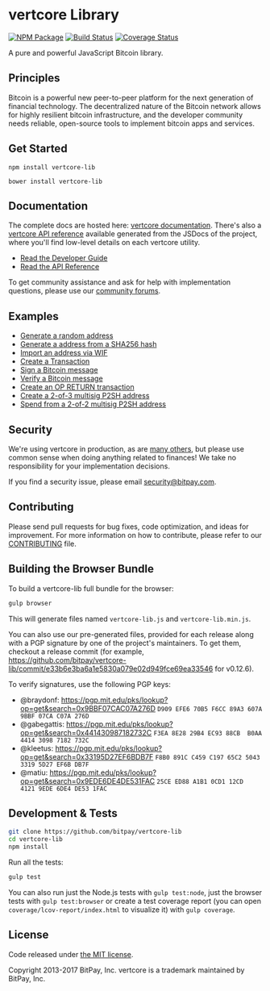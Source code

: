 vertcore Library
=======

[![NPM Package](https://img.shields.io/npm/v/vertcore-lib.svg?style=flat-square)](https://www.npmjs.org/package/vertcore-lib)
[![Build Status](https://img.shields.io/travis/bitpay/vertcore-lib.svg?branch=master&style=flat-square)](https://travis-ci.org/bitpay/vertcore-lib)
[![Coverage Status](https://img.shields.io/coveralls/bitpay/vertcore-lib.svg?style=flat-square)](https://coveralls.io/r/bitpay/vertcore-lib)

A pure and powerful JavaScript Bitcoin library.

## Principles

Bitcoin is a powerful new peer-to-peer platform for the next generation of financial technology. The decentralized nature of the Bitcoin network allows for highly resilient bitcoin infrastructure, and the developer community needs reliable, open-source tools to implement bitcoin apps and services.

## Get Started

```
npm install vertcore-lib
```

```
bower install vertcore-lib
```

## Documentation

The complete docs are hosted here: [vertcore documentation](http://vertcore.io/guide/). There's also a [vertcore API reference](http://vertcore.io/api/) available generated from the JSDocs of the project, where you'll find low-level details on each vertcore utility.

- [Read the Developer Guide](http://vertcore.io/guide/)
- [Read the API Reference](http://vertcore.io/api/)

To get community assistance and ask for help with implementation questions, please use our [community forums](https://forum.vertcore.io/).

## Examples

* [Generate a random address](https://github.com/bitpay/vertcore-lib/blob/master/docs/examples.md#generate-a-random-address)
* [Generate a address from a SHA256 hash](https://github.com/bitpay/vertcore-lib/blob/master/docs/examples.md#generate-a-address-from-a-sha256-hash)
* [Import an address via WIF](https://github.com/bitpay/vertcore-lib/blob/master/docs/examples.md#import-an-address-via-wif)
* [Create a Transaction](https://github.com/bitpay/vertcore-lib/blob/master/docs/examples.md#create-a-transaction)
* [Sign a Bitcoin message](https://github.com/bitpay/vertcore-lib/blob/master/docs/examples.md#sign-a-bitcoin-message)
* [Verify a Bitcoin message](https://github.com/bitpay/vertcore-lib/blob/master/docs/examples.md#verify-a-bitcoin-message)
* [Create an OP RETURN transaction](https://github.com/bitpay/vertcore-lib/blob/master/docs/examples.md#create-an-op-return-transaction)
* [Create a 2-of-3 multisig P2SH address](https://github.com/bitpay/vertcore-lib/blob/master/docs/examples.md#create-a-2-of-3-multisig-p2sh-address)
* [Spend from a 2-of-2 multisig P2SH address](https://github.com/bitpay/vertcore-lib/blob/master/docs/examples.md#spend-from-a-2-of-2-multisig-p2sh-address)


## Security

We're using vertcore in production, as are [many others](http://vertcore.io#projects), but please use common sense when doing anything related to finances! We take no responsibility for your implementation decisions.

If you find a security issue, please email security@bitpay.com.

## Contributing

Please send pull requests for bug fixes, code optimization, and ideas for improvement. For more information on how to contribute, please refer to our [CONTRIBUTING](https://github.com/bitpay/vertcore-lib/blob/master/CONTRIBUTING.md) file.

## Building the Browser Bundle

To build a vertcore-lib full bundle for the browser:

```sh
gulp browser
```

This will generate files named `vertcore-lib.js` and `vertcore-lib.min.js`.

You can also use our pre-generated files, provided for each release along with a PGP signature by one of the project's maintainers. To get them, checkout a release commit (for example, https://github.com/bitpay/vertcore-lib/commit/e33b6e3ba6a1e5830a079e02d949fce69ea33546 for v0.12.6).

To verify signatures, use the following PGP keys:
- @braydonf: https://pgp.mit.edu/pks/lookup?op=get&search=0x9BBF07CAC07A276D `D909 EFE6 70B5 F6CC 89A3 607A 9BBF 07CA C07A 276D`
- @gabegattis: https://pgp.mit.edu/pks/lookup?op=get&search=0x441430987182732C `F3EA 8E28 29B4 EC93 88CB  B0AA 4414 3098 7182 732C`
- @kleetus: https://pgp.mit.edu/pks/lookup?op=get&search=0x33195D27EF6BDB7F `F8B0 891C C459 C197 65C2 5043 3319 5D27 EF6B DB7F`
- @matiu: https://pgp.mit.edu/pks/lookup?op=get&search=0x9EDE6DE4DE531FAC `25CE ED88 A1B1 0CD1 12CD  4121 9EDE 6DE4 DE53 1FAC`


## Development & Tests

```sh
git clone https://github.com/bitpay/vertcore-lib
cd vertcore-lib
npm install
```

Run all the tests:

```sh
gulp test
```

You can also run just the Node.js tests with `gulp test:node`, just the browser tests with `gulp test:browser`
or create a test coverage report (you can open `coverage/lcov-report/index.html` to visualize it) with `gulp coverage`.

## License

Code released under [the MIT license](https://github.com/bitpay/vertcore-lib/blob/master/LICENSE).

Copyright 2013-2017 BitPay, Inc. vertcore is a trademark maintained by BitPay, Inc.
